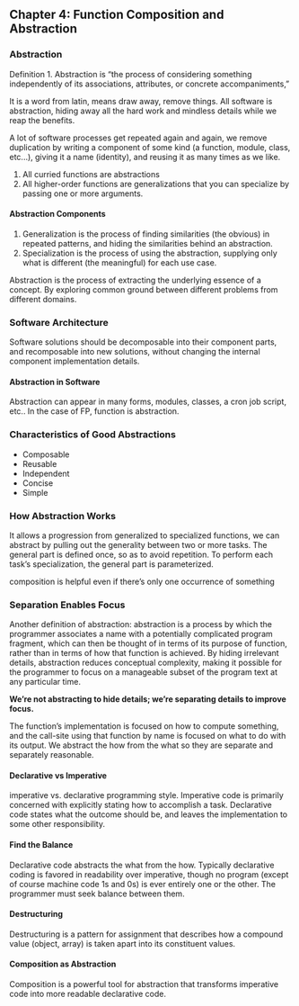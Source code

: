 ## Chapter 4: Function Composition and Abstraction

### Abstraction

Definition 1. Abstraction is “the process of considering something independently of its associations, attributes, or concrete accompaniments,”

It is a word from latin, means draw away, remove things. All software is abstraction, hiding away all the hard work and mindless details while we reap the
benefits.

A lot of software processes get repeated again and again, we remove duplication by writing a component of some kind (a function, module, class,
etc...), giving it a name (identity), and reusing it as many times as we like.

1. All curried functions are abstractions
2. All higher-order functions are generalizations that you can specialize by passing one or more arguments.

#### Abstraction Components
1. Generalization is the process of finding similarities (the obvious) in repeated patterns, and hiding the similarities behind an abstraction.
2. Specialization is the process of using the abstraction, supplying only what is different (the meaningful) for each use case.

Abstraction is the process of extracting the underlying essence of a concept. By exploring common ground between different problems from different domains.

### Software Architecture
Software solutions should be decomposable into their component parts, and recomposable into new solutions, without changing the internal component implementation details.

#### Abstraction in Software
Abstraction can appear in many forms, modules, classes, a cron job script, etc.. In the case of FP, function is abstraction.


### Characteristics of Good Abstractions
* Composable
* Reusable
* Independent
* Concise
* Simple

### How Abstraction Works
It allows a progression from generalized to specialized functions, we can abstract by pulling out the generality between two or more tasks. The general part is defined once, so as to avoid repetition. To perform each task’s specialization, the general part is parameterized.

composition is helpful even if there’s only one occurrence of something

### Separation Enables Focus
Another definition of abstraction: abstraction is a process by which the programmer associates a name
with a potentially complicated program fragment, which can then be
thought of in terms of its purpose of function, rather than in terms of
how that function is achieved. By hiding irrelevant details, abstraction
reduces conceptual complexity, making it possible for the programmer
to focus on a manageable subset of the program text at any particular time.

**We’re not abstracting to hide details; we’re separating details to improve focus.**

The function’s implementation is focused on how to compute something, and the call-site using that function by name is focused on what to do with its output. We abstract the how
from the what so they are separate and separately reasonable.

#### Declarative vs Imperative
imperative vs. declarative programming style. Imperative code is primarily concerned with explicitly stating how to accomplish a task. Declarative code states what the outcome should be, and leaves the implementation to some other responsibility.

#### Find the Balance
Declarative code abstracts the what from the how. Typically declarative coding is
favored in readability over imperative, though no program (except of course machine
code 1s and 0s) is ever entirely one or the other. The programmer must seek balance
between them.

#### Destructuring
Destructuring is a pattern for assignment that describes how a compound value (object, array) is taken apart into its constituent values.

#### Composition as Abstraction
Composition is a powerful tool for abstraction that transforms imperative code into more readable declarative code.